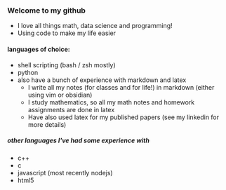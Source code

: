 ### Welcome to my github
- I love all things math, data science and programming!
- Using code to make my life easier

#### languages of choice:
- shell scripting (bash / zsh mostly)
- python
- also have a bunch of experience with markdown and latex
    - I write all my notes (for classes and for life!) in markdown (either using vim or obsidian)
    - I study mathematics, so all my math notes and homework assignments are done in latex
    - Have also used latex for my published papers (see my linkedin for more details)

##### other languages I've had some experience with
- c++
- c
- javascript (most recently nodejs)
- html5

